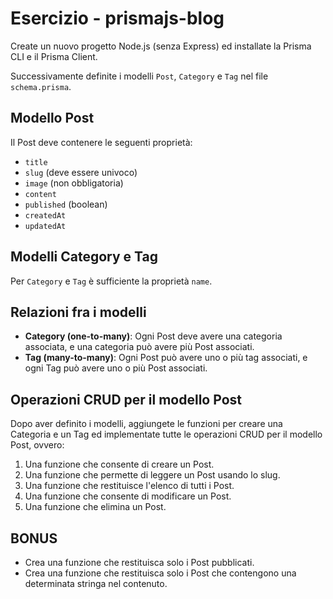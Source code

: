 # Esercizio - prismajs-blog

Create un nuovo progetto Node.js (senza Express) ed installate la Prisma CLI e il Prisma Client.

Successivamente definite i modelli `Post`, `Category` e `Tag` nel file `schema.prisma`.

## Modello Post

Il Post deve contenere le seguenti proprietà:

-   `title`
-   `slug` (deve essere univoco)
-   `image` (non obbligatoria)
-   `content`
-   `published` (boolean)
-   `createdAt`
-   `updatedAt`

## Modelli Category e Tag

Per `Category` e `Tag` è sufficiente la proprietà `name`.

## Relazioni fra i modelli

-   **Category (one-to-many)**: Ogni Post deve avere una categoria associata, e una categoria può avere più Post associati.
-   **Tag (many-to-many)**: Ogni Post può avere uno o più tag associati, e ogni Tag può avere uno o più Post associati.

## Operazioni CRUD per il modello Post

Dopo aver definito i modelli, aggiungete le funzioni per creare una Categoria e un Tag ed implementate tutte le operazioni CRUD per il modello Post, ovvero:

1. Una funzione che consente di creare un Post.
2. Una funzione che permette di leggere un Post usando lo slug.
3. Una funzione che restituisce l'elenco di tutti i Post.
4. Una funzione che consente di modificare un Post.
5. Una funzione che elimina un Post.

## BONUS

-   Crea una funzione che restituisca solo i Post pubblicati.
-   Crea una funzione che restituisca solo i Post che contengono una determinata stringa nel contenuto.
